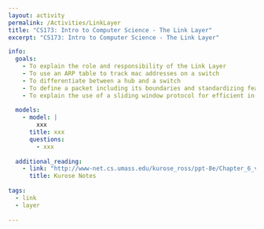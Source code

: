 ```yaml
---
layout: activity
permalink: /Activities/LinkLayer
title: "CS173: Intro to Computer Science - The Link Layer"
excerpt: "CS173: Intro to Computer Science - The Link Layer"

info:
  goals: 
    - To explain the role and responsibility of the Link Layer
    - To use an ARP table to track mac addresses on a switch
    - To differentiate between a hub and a switch
    - To define a packet including its boundaries and standardizing features
    - To explain the use of a sliding window protocol for efficient in-order transmission
    
  models:
    - model: |
        xxx
      title: xxx
      questions:
        - xxx
        
  additional_reading:
    - link: "http://www-net.cs.umass.edu/kurose_ross/ppt-8e/Chapter_6_v8.0.pptx"  
      title: Kurose Notes
          
tags:
  - link
  - layer
 
---
```


